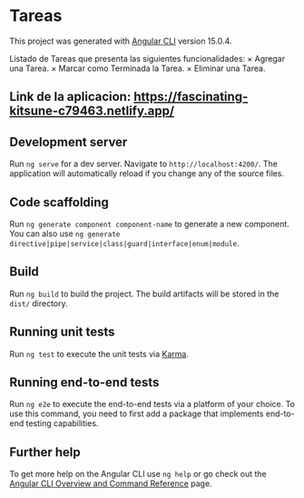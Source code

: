 # Tareas

This project was generated with [Angular CLI](https://github.com/angular/angular-cli) version 15.0.4.


Listado de Tareas que presenta las siguientes funcionalidades:
        × Agregar una Tarea.
        × Marcar como Terminada la Tarea.
        × Eliminar una Tarea.
        
Link de la aplicacion: https://fascinating-kitsune-c79463.netlify.app/
-----------------------------------------------------------------------------------------------------------------------------------------------------------------------
## Development server

Run `ng serve` for a dev server. Navigate to `http://localhost:4200/`. The application will automatically reload if you change any of the source files.

## Code scaffolding

Run `ng generate component component-name` to generate a new component. You can also use `ng generate directive|pipe|service|class|guard|interface|enum|module`.

## Build

Run `ng build` to build the project. The build artifacts will be stored in the `dist/` directory.

## Running unit tests

Run `ng test` to execute the unit tests via [Karma](https://karma-runner.github.io).

## Running end-to-end tests

Run `ng e2e` to execute the end-to-end tests via a platform of your choice. To use this command, you need to first add a package that implements end-to-end testing capabilities.

## Further help

To get more help on the Angular CLI use `ng help` or go check out the [Angular CLI Overview and Command Reference](https://angular.io/cli) page.
